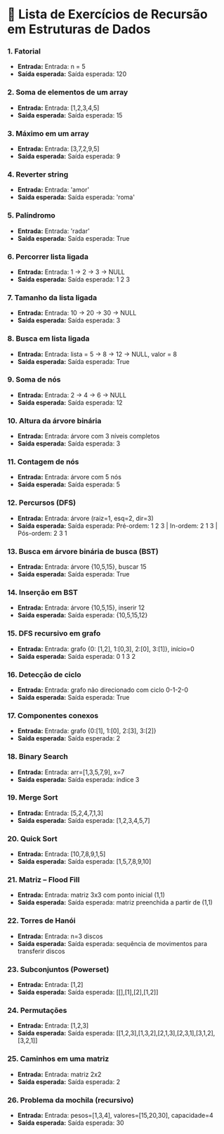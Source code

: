 # 📘 Lista de Exercícios de Recursão em Estruturas de Dados

### 1. Fatorial

-   **Entrada:** Entrada: n = 5
-   **Saída esperada:** Saída esperada: 120

### 2. Soma de elementos de um array

-   **Entrada:** Entrada: [1,2,3,4,5]
-   **Saída esperada:** Saída esperada: 15

### 3. Máximo em um array

-   **Entrada:** Entrada: [3,7,2,9,5]
-   **Saída esperada:** Saída esperada: 9

### 4. Reverter string

-   **Entrada:** Entrada: 'amor'
-   **Saída esperada:** Saída esperada: 'roma'

### 5. Palíndromo

-   **Entrada:** Entrada: 'radar'
-   **Saída esperada:** Saída esperada: True

### 6. Percorrer lista ligada

-   **Entrada:** Entrada: 1 -> 2 -> 3 -> NULL
-   **Saída esperada:** Saída esperada: 1 2 3

### 7. Tamanho da lista ligada

-   **Entrada:** Entrada: 10 -> 20 -> 30 -> NULL
-   **Saída esperada:** Saída esperada: 3

### 8. Busca em lista ligada

-   **Entrada:** Entrada: lista = 5 -> 8 -> 12 -> NULL, valor = 8
-   **Saída esperada:** Saída esperada: True

### 9. Soma de nós

-   **Entrada:** Entrada: 2 -> 4 -> 6 -> NULL
-   **Saída esperada:** Saída esperada: 12

### 10. Altura da árvore binária

-   **Entrada:** Entrada: árvore com 3 níveis completos
-   **Saída esperada:** Saída esperada: 3

### 11. Contagem de nós

-   **Entrada:** Entrada: árvore com 5 nós
-   **Saída esperada:** Saída esperada: 5

### 12. Percursos (DFS)

-   **Entrada:** Entrada: árvore (raiz=1, esq=2, dir=3)
-   **Saída esperada:** Saída esperada: Pré-ordem: 1 2 3 | In-ordem: 2 1 3 | Pós-ordem: 2 3 1

### 13. Busca em árvore binária de busca (BST)

-   **Entrada:** Entrada: árvore {10,5,15}, buscar 15
-   **Saída esperada:** Saída esperada: True

### 14. Inserção em BST

-   **Entrada:** Entrada: árvore {10,5,15}, inserir 12
-   **Saída esperada:** Saída esperada: {10,5,15,12}

### 15. DFS recursivo em grafo

-   **Entrada:** Entrada: grafo {0: [1,2], 1:[0,3], 2:[0], 3:[1]}, início=0
-   **Saída esperada:** Saída esperada: 0 1 3 2

### 16. Detecção de ciclo

-   **Entrada:** Entrada: grafo não direcionado com ciclo 0-1-2-0
-   **Saída esperada:** Saída esperada: True

### 17. Componentes conexos

-   **Entrada:** Entrada: grafo {0:[1], 1:[0], 2:[3], 3:[2]}
-   **Saída esperada:** Saída esperada: 2

### 18. Binary Search

-   **Entrada:** Entrada: arr=[1,3,5,7,9], x=7
-   **Saída esperada:** Saída esperada: índice 3

### 19. Merge Sort

-   **Entrada:** Entrada: [5,2,4,7,1,3]
-   **Saída esperada:** Saída esperada: [1,2,3,4,5,7]

### 20. Quick Sort

-   **Entrada:** Entrada: [10,7,8,9,1,5]
-   **Saída esperada:** Saída esperada: [1,5,7,8,9,10]

### 21. Matriz – Flood Fill

-   **Entrada:** Entrada: matriz 3x3 com ponto inicial (1,1)
-   **Saída esperada:** Saída esperada: matriz preenchida a partir de (1,1)

### 22. Torres de Hanói

-   **Entrada:** Entrada: n=3 discos
-   **Saída esperada:** Saída esperada: sequência de movimentos para transferir discos

### 23. Subconjuntos (Powerset)

-   **Entrada:** Entrada: [1,2]
-   **Saída esperada:** Saída esperada: [[],[1],[2],[1,2]]

### 24. Permutações

-   **Entrada:** Entrada: [1,2,3]
-   **Saída esperada:** Saída esperada: [[1,2,3],[1,3,2],[2,1,3],[2,3,1],[3,1,2],[3,2,1]]

### 25. Caminhos em uma matriz

-   **Entrada:** Entrada: matriz 2x2
-   **Saída esperada:** Saída esperada: 2

### 26. Problema da mochila (recursivo)

-   **Entrada:** Entrada: pesos=[1,3,4], valores=[15,20,30], capacidade=4
-   **Saída esperada:** Saída esperada: 30
